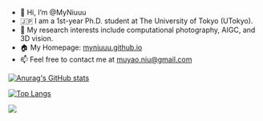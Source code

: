 - 👋 Hi, I’m @MyNiuuu
- 🇯🇵 I am a 1st-year Ph.D. student at The University of Tokyo (UTokyo).
- 🌱 My research interests include computational photography, AIGC, and 3D vision.
- 🏠 My Homepage: [myniuuu.github.io](https://myniuuu.github.io/)
- 📫 Feel free to contact me at muyao.niu@gmail.com

[![Anurag's GitHub stats](https://github-readme-stats.vercel.app/api?username=MyNiuuu&show_icons=true&theme=default
)](https://github.com/anuraghazra/github-readme-stats)  

[![Top Langs](https://github-readme-stats.vercel.app/api/top-langs/?username=MyNiuuu&layout=compact&theme=default)](https://github.com/anuraghazra/github-readme-stats)

![](https://komarev.com/ghpvc/?username=MyNiuuu)
